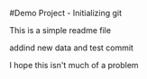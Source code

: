 #Demo Project - Initializing git 

This is a simple readme file

addind new data and test commit

I hope this isn't much of a problem